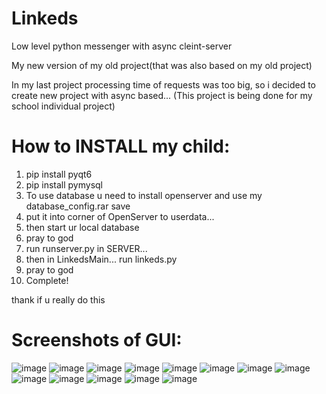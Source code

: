 # Linkeds
Low level python messenger with async cleint-server

My new version of my old project(that was also based on my old project)

In my last project processing time of requests was too big, so i decided to create new project with async based...
(This project is being done for my school individual project)

# How to INSTALL my child:
1) pip install pyqt6
2) pip install pymysql
3) To use database u need to install openserver and use my database_config.rar save
4) put it into corner of OpenServer to userdata\...
5) then start ur local database
6) pray to god
7) run runserver.py in SERVER\...
8) then in LinkedsMain\... run linkeds.py
9) pray to god
10) Complete!

thank if u really do this  


# Screenshots of GUI:
![image](LinkedsScreenshots/scr1.jpg)
![image](LinkedsScreenshots/scr2.jpg)
![image](LinkedsScreenshots/scr3.jpg)
![image](LinkedsScreenshots/scr4.jpg)
![image](LinkedsScreenshots/scr5.jpg)
![image](LinkedsScreenshots/scr6.jpg)
![image](LinkedsScreenshots/scr7.jpg)
![image](LinkedsScreenshots/scr8.jpg)
![image](LinkedsScreenshots/scr9.jpg)
![image](LinkedsScreenshots/scr10.jpg)
![image](LinkedsScreenshots/scr11.jpg)
![image](LinkedsScreenshots/scr12.jpg)
![image](LinkedsScreenshots/scr13.jpg)
